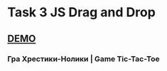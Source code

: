 # Task 3 JS Drag and Drop

## [DEMO](https://johnsteck9.github.io/globallogic-js-basecamp-2021/js/03-Drag-and-Drop)

### Гра Хрестики-Нолики | Game Tic-Tac-Toe
